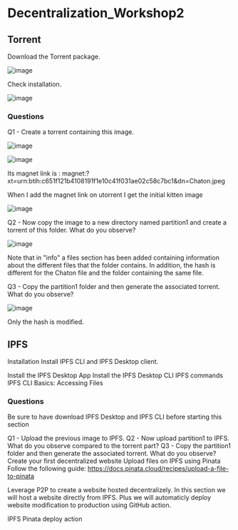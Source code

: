 # Decentralization_Workshop2

## Torrent

Download the Torrent package.

![image](https://github.com/mariondss/Decentralization_Workshop2/assets/114142047/effc320a-c8c4-4bee-89e9-91cdb0448dea)

Check installation.

![image](https://github.com/mariondss/Decentralization_Workshop2/assets/114142047/0db22502-d1ef-42ed-9be8-ee7cb46470bf)

### Questions
Q1 - Create a torrent containing this image.

![image](https://github.com/mariondss/Decentralization_Workshop2/assets/114142047/7d21c57a-4768-4cc8-aeda-5492555a37d6)

![image](https://github.com/mariondss/Decentralization_Workshop2/assets/114142047/131b324a-b577-467c-8708-799b853cc001)

Its magnet link is : magnet:?xt=urn:btih:c651f121b4108191f1e10c41f031ae02c58c7bc1&dn=Chaton.jpeg

When I add the magnet link on utorrent I get the initial kitten image

![image](https://github.com/mariondss/Decentralization_Workshop2/assets/114142047/b3ffcfe4-e8fe-4440-9783-d21ed8f5d4be)


Q2 - Now copy the image to a new directory named partition1 and create a torrent of this folder. What do you observe?

![image](https://github.com/mariondss/Decentralization_Workshop2/assets/114142047/785778dd-3cf3-47b3-ba63-7284f7a11ac2)

Note that in "info" a files section has been added containing information about the different files that the folder contains. In addition, the hash is different for the Chaton file and the folder containing the same file.


Q3 - Copy the partition1 folder and then generate the associated torrent. What do you observe?

![image](https://github.com/mariondss/Decentralization_Workshop2/assets/114142047/b28423a8-947e-486e-92de-3958a56d1cdc)

Only the hash is modified.


## IPFS

Installation
Install IPFS CLI and IPFS Desktop client.

Install the IPFS Desktop App
Install the IPFS Desktop CLI
IPFS commands
IPFS CLI Basics: Accessing Files


### Questions
Be sure to have download IPFS Desktop and IPFS CLI before starting this section

Q1 - Upload the previous image to IPFS.
Q2 - Now upload partition1 to IPFS. What do you observe compared to the torrent part?
Q3 - Copy the partition1 folder and then generate the associated torrent. What do you observe?
Create your first decentralized website
Upload files on IPFS using Pinata
Follow the following guide: https://docs.pinata.cloud/recipes/upload-a-file-to-pinata

Leverage P2P to create a website hosted decentralizely.
In this section we will host a website directly from IPFS. Plus we will automaticly deploy website modification to production using GitHub action.

IPFS Pinata deploy action
